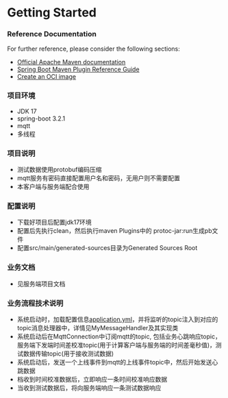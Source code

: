 # Getting Started

### Reference Documentation

For further reference, please consider the following sections:

* [Official Apache Maven documentation](https://maven.apache.org/guides/index.html)
* [Spring Boot Maven Plugin Reference Guide](https://docs.spring.io/spring-boot/docs/3.2.1/maven-plugin/reference/html/)
* [Create an OCI image](https://docs.spring.io/spring-boot/docs/3.2.1/maven-plugin/reference/html/#build-image)

### 项目环境

* JDK 17
* spring-boot 3.2.1
* mqtt
* 多线程

### 项目说明

* 测试数据使用protobuf编码压缩
* mqtt服务有密码直接配置用户名和密码，无用户则不需要配置
* 本客户端与服务端配合使用


### 配置说明
* 下载好项目后配置jdk17环境
* 配置后先执行clean，然后执行maven Plugins中的 protoc-jar:run生成pb文件
* 配置src/main/generated-sources目录为Generated Sources Root

### 业务文档
* 见服务端项目文档

### 业务流程技术说明
* 系统启动时，加载配置信息[application.yml](src%2Fmain%2Fresources%2Fapplication.yml)，并将监听的topic注入到对应的topic消息处理器中，详情见MyMessageHandler及其实现类
* 系统启动后在MqttConnection中订阅mqtt的topic, 包括业务心跳响应topic，服务端下发端时间差校准topic(用于计算客户端与服务端的时间差毫秒值)，测试数据传输topic(用于接收测试数据)
* 系统启动后，发送一个上线事件到mqtt的上线事件topic中，然后开始发送心跳数据
* 档收到时间校准数据后，立即响应一条时间校准响应数据
* 当收到测试数据后，将向服务端响应一条测试数据响应